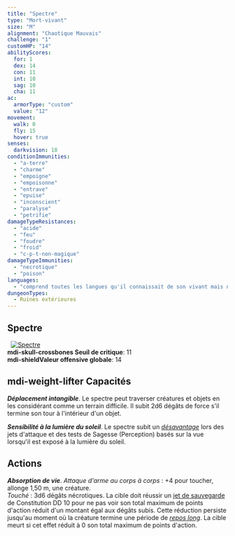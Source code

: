 ```yaml
---
title: "Spectre"
type: "Mort-vivant"
size: "M"
alignment: "Chaotique Mauvais"
challenge: "1"
customHP: "14"
abilityScores:
  for: 1
  dex: 14
  con: 11
  int: 10
  sag: 10
  cha: 11
ac:
  armorType: "custom"
  value: "12"
movement:
  walk: 0
  fly: 15
  hover: true
senses:
  darkvision: 18
conditionImmunities:
  - "a-terre"
  - "charme"
  - "empoigne"
  - "empoisonne"
  - "entrave"
  - "epuise"
  - "inconscient"
  - "paralyse"
  - "petrifie"
damageTypeResistances:
  - "acide"
  - "feu"
  - "foudre"
  - "froid"
  - "c-p-t-non-magique"
damageTypeImmunities:
  - "necrotique"
  - "poison"
languages:
  - "comprend toutes les langues qu'il connaissait de son vivant mais ne peut pas parler"
dungeonTypes:
  - Ruines extérieures
---
```

## Spectre
&nbsp;
[![Spectre](https://www.douaratil.fr/illustrations/mort-vivant/spectrem.png)](https://www.douaratil.fr/illustrations/mort-vivant/spectre.jpg)  
**<v-icon>mdi-skull-crossbones</v-icon> Seuil de critique**: 11            
**<v-icon>mdi-shield</v-icon>Valeur offensive globale**: 14   
## <v-icon>mdi-weight-lifter</v-icon> Capacités
_**Déplacement intangible**_. Le spectre peut traverser créatures et objets en les considérant comme un terrain difficile. Il subit 2d6 dégâts de force s'il termine son tour à l'intérieur d'un objet.

_**Sensibilité à la lumière du soleil**_. Le spectre subit un [_désavantage_](/utiliser-les-caracteristiques/#avantage-et-desavantage) lors des jets d'attaque et des tests de Sagesse (Perception) basés sur la vue lorsqu'il est exposé à la lumière du soleil.

## Actions
_**Absorption de vie**_. _Attaque d'arme au corps à corps_ : +4 pour toucher, allonge 1,50 m, une créature.  
_Touché_ : 3d6 dégâts nécrotiques. La cible doit réussir un [jet de sauvegarde](/utiliser-les-caracteristiques/#jets-de-sauvegarde) de Constitution DD 10 pour ne pas voir son total maximum de points d'action réduit d'un montant égal aux dégâts subis. Cette réduction persiste jusqu'au moment où la créature termine une période de [_repos long_](/gerer-la-sante-du-personnage/#repos-long). La cible meurt si cet effet réduit à 0 son total maximum de points d'action.
